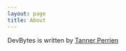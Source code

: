 ```yaml
---
layout: page
title: About
---
```


DevBytes is written by [Tanner Perrien](https://plus.google.com/+TannerPerrien)
